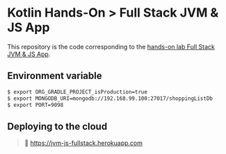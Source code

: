# Kotlin Hands-On > Full Stack JVM & JS App

This repository is the code corresponding to the [hands-on lab Full Stack JVM & JS App](https://play.kotlinlang.org/hands-on/Full%20Stack%20Web%20App%20with%20Kotlin%20Multiplatform/01_Introduction).

## Environment variable

```bash
$ export ORG_GRADLE_PROJECT_isProduction=true
$ export MONGODB_URI=mongodb://192.168.99.100:27017/shoppingListDb
$ export PORT=9098
```
## Deploying to the cloud

> :rocket: https://jvm-js-fullstack.herokuapp.com
